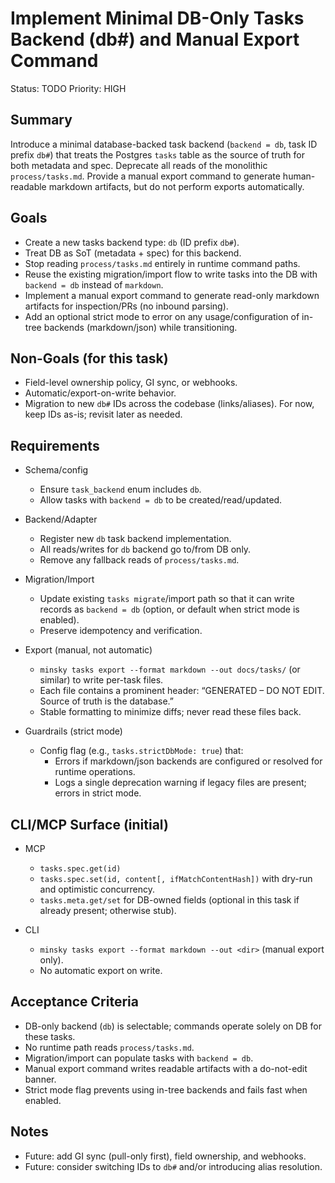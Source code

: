 # Implement Minimal DB-Only Tasks Backend (db#) and Manual Export Command

Status: TODO
Priority: HIGH

## Summary

Introduce a minimal database-backed task backend (`backend = db`, task ID prefix `db#`) that treats the Postgres `tasks` table as the source of truth for both metadata and spec. Deprecate all reads of the monolithic `process/tasks.md`. Provide a manual export command to generate human-readable markdown artifacts, but do not perform exports automatically.

## Goals

- Create a new tasks backend type: `db` (ID prefix `db#`).
- Treat DB as SoT (metadata + spec) for this backend.
- Stop reading `process/tasks.md` entirely in runtime command paths.
- Reuse the existing migration/import flow to write tasks into the DB with `backend = db` instead of `markdown`.
- Implement a manual export command to generate read-only markdown artifacts for inspection/PRs (no inbound parsing).
- Add an optional strict mode to error on any usage/configuration of in-tree backends (markdown/json) while transitioning.

## Non-Goals (for this task)

- Field-level ownership policy, GI sync, or webhooks.
- Automatic/export-on-write behavior.
- Migration to new `db#` IDs across the codebase (links/aliases). For now, keep IDs as-is; revisit later as needed.

## Requirements

- Schema/config
  - Ensure `task_backend` enum includes `db`.
  - Allow tasks with `backend = db` to be created/read/updated.

- Backend/Adapter
  - Register new `db` task backend implementation.
  - All reads/writes for `db` backend go to/from DB only.
  - Remove any fallback reads of `process/tasks.md`.

- Migration/Import
  - Update existing `tasks migrate`/import path so that it can write records as `backend = db` (option, or default when strict mode is enabled).
  - Preserve idempotency and verification.

- Export (manual, not automatic)
  - `minsky tasks export --format markdown --out docs/tasks/` (or similar) to write per-task files.
  - Each file contains a prominent header: “GENERATED – DO NOT EDIT. Source of truth is the database.”
  - Stable formatting to minimize diffs; never read these files back.

- Guardrails (strict mode)
  - Config flag (e.g., `tasks.strictDbMode: true`) that:
    - Errors if markdown/json backends are configured or resolved for runtime operations.
    - Logs a single deprecation warning if legacy files are present; errors in strict mode.

## CLI/MCP Surface (initial)

- MCP
  - `tasks.spec.get(id)`
  - `tasks.spec.set(id, content[, ifMatchContentHash])` with dry-run and optimistic concurrency.
  - `tasks.meta.get/set` for DB-owned fields (optional in this task if already present; otherwise stub).

- CLI
  - `minsky tasks export --format markdown --out <dir>` (manual export only).
  - No automatic export on write.

## Acceptance Criteria

- DB-only backend (`db`) is selectable; commands operate solely on DB for these tasks.
- No runtime path reads `process/tasks.md`.
- Migration/import can populate tasks with `backend = db`.
- Manual export command writes readable artifacts with a do-not-edit banner.
- Strict mode flag prevents using in-tree backends and fails fast when enabled.

## Notes

- Future: add GI sync (pull-only first), field ownership, and webhooks.
- Future: consider switching IDs to `db#` and/or introducing alias resolution.
